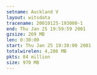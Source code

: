 ```yaml
---
setname: Auckland V
layout: witsdata
tracename: 20010125-193000-1
end: Thu Jan 25 19:59:59 2001
gzsize: 269 MB
len: 0:30:00
start: Thu Jan 25 19:30:00 2001
totalwirelen: 4,286 MB
pkts: 84 million
size: 970 MB
---
```

